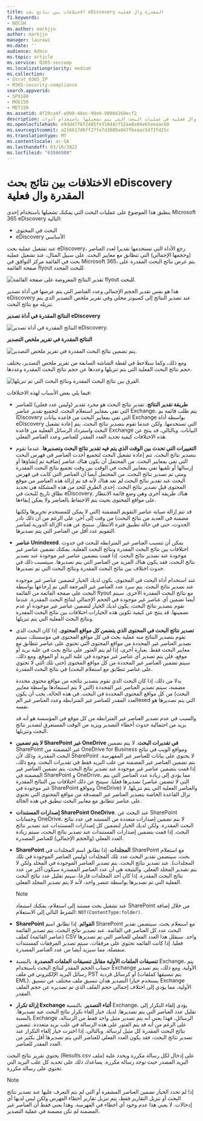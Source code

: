 ```yaml
---
title: الاختلافات بين نتائج بحث eDiscovery المقدرة وال فعلية
f1.keywords:
- NOCSH
ms.author: markjjo
author: markjjo
manager: laurawi
ms.date: ''
audience: Admin
ms.topic: article
ms.service: O365-seccomp
ms.localizationpriority: medium
ms.collection:
- Strat_O365_IP
- M365-security-compliance
search.appverid:
- SPO160
- MOE150
- MET150
ms.assetid: 8f20ca4f-a908-46ec-99e6-9890d269ecf2
description: فهم سبب اختلاف نتائج البحث المقدرة وال فعلية في عمليات البحث التي يتم تشغيلها باستخدام أدوات eDiscovery في Office 365.
ms.openlocfilehash: e9dd47f8f2485fe31044cf52ae8e04e65eeaac60
ms.sourcegitcommit: a216617d6ff27fe7d3089a047fbeaac5d72fd25c
ms.translationtype: MT
ms.contentlocale: ar-SA
ms.lasthandoff: 03/16/2022
ms.locfileid: "63566508"
---
```

# <a name="differences-between-estimated-and-actual-ediscovery-search-results"></a>الاختلافات بين نتائج بحث eDiscovery المقدرة وال فعلية

ينطبق هذا الموضوع على عمليات البحث التي يمكنك تشغيلها باستخدام إحدى Microsoft 365 eDiscovery التالية: 

- البحث في المحتوى
- eDiscovery الأساسي

عند تشغيل عملية بحث eDiscovery، رجع الأداة التي تستخدمها تقديرا لعدد العناصر (وحجمها الإجمالي) التي تتطابق مع معايير البحث. على سبيل المثال، عند تشغيل عملية بحث في القائمة مركز التوافق في Microsoft 365، يتم عرض نتائج البحث المقدرة على صفحة القائمة flyout للبحث المحدد.
  
![تقدير النتائج المعروضة على صفحة القائمة flyout للبحث.](../media/EstimatedSearchResults1.png)
  
هذا هو نفس تقدير الحجم الإجمالي وعدد العناصر التي يتم عرضها في أداة تصدير eDiscovery عند تصدير النتائج إلى كمبيوتر محلي وفي تقرير ملخص التصدير الذي يتم تنزيله مع نتائج البحث.
  
**النتائج المقدرة في أداة تصدير eDiscovery**

![النتائج المقدرة في أداة تصدير eDiscovery.](../media/d34312a5-0ee6-49aa-9460-7ea0015a6e66.png)
  
**النتائج المقدرة في تقرير ملخص التصدير**

![يتم تضمين نتائج البحث المقدرة في تقرير ملخص التصدير.](../media/44b579da-86c2-4f33-81b5-84d604003eda.png)
  
ومع ذلك، وكما ستلاحظ في لقطة الشاشة السابقة من تقرير ملخص التصدير، يختلف حجم نتائج البحث الفعلية التي يتم تنزيلها وعددها عن حجم نتائج البحث المقدرة وعددها.
  
![الفرق بين نتائج البحث المقدرة ونتائج البحث التي تم تنزيلها.](../media/84aef318-230f-430d-9d9e-02f21342d364.png)
  
فيما يلي بعض الأسباب لهذه الاختلافات:
  
- **طريقة تقدير النتائج**. تقدير نتائج البحث هو مجرد تقدير (وليس عدد فعلي) للعناصر التي تفي بمعايير استعلام البحث. لتجميع تقدير عناصر Exchange، يتم طلب قائمة بم IDiscovery التي تفي بمعايير البحث من قاعدة بيانات Exchange بواسطة أداة eDiscovery التي تستخدمها. ولكن عندما تقوم بتصدير نتائج البحث، يتم إعادة تشغيل البحث واسترداد الرسائل الفعلية من قاعدة Exchange البيانات. وبالتالي، قد ينتج عن هذه الاختلافات كيفية تحديد العدد المقدر للعناصر وعدد العناصر الفعلي.

- **التغييرات التي تحدث بين الوقت الذي يتم فيه تقدير نتائج البحث وتصديرها**. عندما تقوم بتصدير نتائج البحث، تتم إعادة تشغيل البحث لتجميع أحدث العناصر في فهرس البحث التي تفي بمعايير البحث. من المحتمل أن يكون هناك عناصر إضافية تم إنشاؤها أو إرسالها أو تلقيها تفي بمعايير البحث في الوقت بين وقت تجميع نتائج البحث المقدرة ومتى تم تصدير نتائج البحث. من المحتمل أيضا أن العناصر التي كانت في فهرس البحث عند تقدير نتائج البحث لم تعد هناك لأنه قد تم إزالة هذه العناصر من موقع المحتوى قبل تصدير نتائج البحث. إحدى الطرق للحد من هذه المشكلة هي تحديد نطاق تاريخ للبحث في eDiscovery. هناك طريقة أخرى وهي وضع قائمة الانتظار على مواقع المحتوى بحيث يتم الاحتفاظ بالعناصر ولا يمكن إبقاءها. 

   قد تتم إزالة صيانة عناصر التقويم المضمنة (التي لا يمكن للمستخدم تحريرها ولكنها مضمنة في العديد من نتائج البحث) من وقت إلى آخر، على الرغم من أن ذلك نادر الحدوث، حتى في حالة تطبيق فترة الانتظار. ستنتج عن هذه الإزالة الدورية لعناصر التقويم عدد أقل من العناصر التي يتم تصديرها.

- **عناصر Unindexed**. يمكن أن تتسبب العناصر غير المترابطة للبحث في حدوث اختلافات بين نتائج البحث المقدرة ونتائج البحث الفعلية. يمكنك تضمين عناصر غير موجودة عند تصدير نتائج البحث. إذا قمت بتضمين عناصر غير موجودة عند تصدير نتائج البحث، فقد يكون هناك المزيد من العناصر التي يتم تصديرها. سيتسبب ذلك في حدوث اختلاف بين نتائج البحث المقدرة ونتائج البحث التي تم تصديرها.

    عند استخدام أداة البحث في المحتوى، يكون لديك الخيار لتضمين عناصر غير موجودة عند تصدير نتائج البحث. يتم سرد عدد العناصر غير المرجعة التي تم إرجاعها بواسطة البحث على صفحة القائمة من القائمة flyout مع نتائج البحث المقدرة الأخرى. سيتم أيضا تضمين أي عناصر غير موجودة في الحجم الإجمالي لنتائج البحث المقدرة. عندما تقوم بتصدير نتائج البحث، يكون لديك الخيار لتضمين عناصر غير موجودة أو عدم تضمينها. قد ينتج عن كيفية تكوين هذه الخيارات اختلافات بين نتائج البحث المقدرة ونتائج البحث الفعلية التي يتم تنزيلها.

- **تصدير نتائج البحث في المحتوى الذي يتضمن كل مواقع المحتوى**. إذا كان البحث الذي تقوم بتصدير النتائج منه عملية بحث في كل مواقع المحتوى في مؤسستك، سيتم تصدير العناصر غير المحددة من مواقع المحتوى التي تحتوي على عناصر تتطابق مع معايير البحث فقط. بعبارة أخرى، إذا لم يتم العثور على نتائج بحث في علبة بريد أو موقع، فلن يتم تصدير أي عناصر غير موجودة في علبة البريد أو الموقع. ومع ذلك، سيتم تضمين العناصر غير المحددة من كل مواقع المحتوى (حتى تلك التي لا تحتوي على عناصر تتطابق مع استعلام البحث) في نتائج البحث المقدرة.

    بدلا من ذلك، إذا كان البحث الذي تقوم بتصدير نتائجه من مواقع محتوى محددة مضمنة، سيتم تصدير العناصر غير المحددة (التي لا يتم استبعادها بواسطة معايير البحث) من كل مواقع المحتوى المحددة في البحث. في هذه الحالة، يجب أن يكون العدد المقدر للعناصر غير المترابطة وعدد العناصر غير المexed التي يتم تصديرها هو نفسه.

    والسبب في عدم تصدير العناصر غير المترابطة من كل موقع في المؤسسة هو أنه قد يزيد من احتمالية حدوث أخطاء التصدير ويزيد من الوقت المستغرق لتصدير نتائج البحث وتنزيلها.

- **لا يتم تضمين SharePoint غير OneDrive في تقديرات البحث**. لا يتم تضمين SharePoint غير المضمنة من OneDrive for Business ومواقع الويب في نتائج البحث المقدرة. وذلك لأن SharePoint لا يحتوي على بيانات للعناصر غير المفهرسة. يتم تضمين العناصر غير المضمنة من علب البريد فقط في تقديرات البحث. ومع ذلك، إذا قمت بتضمين عناصر غير موجودة عند تصدير نتائج البحث، يتم تضمين العناصر غير المضمنة في SharePoint و OneDrive، مما يؤدي إلى زيادة عدد العناصر التي يتم تصديرها فعليا. سينتج عن ذلك اختلافات بين النتائج المقدرة (التي لا تتضمن عناصر غير موجودة في SharePoint ومواقع OneDrive) والعناصر الفعلية التي يتم تنزيلها. لا تزال القاعدة الخاصة بتصدير العناصر غير المصدقة من مواقع المحتوى التي تحتوي على عناصر تتطابق مع معايير البحث تنطبق في هذه الحالة.

- **إصدارات المستندات SharePoint OneDrive**. عند البحث عن SharePoint وحسابات OneDrive، لا يتم تضمين إصدارات متعددة من المستند في عدد نتائج البحث المقدرة. ولكن لديك الخيار لتضمين كل إصدارات المستندات عند تصدير نتائج البحث. إذا قمت بتضمين إصدارات المستندات عند تصدير نتائج البحث، سيتم زيادة العدد الفعلي (والحجم الإجمالي) للعناصر المصدرة.

- **SharePoint المجلدات**. إذا تطابق اسم المجلدات في SharePoint مع استعلام بحث، سيتضمن تقدير البحث عدد تلك المجلدات (وليس العناصر الموجودة في تلك المجلدات). عند تصدير نتائج البحث، يتم تصدير العناصر الموجودة في المجلد ولكن لا يتم تصدير المجلد الفعلي. والنتيجة هي أن عدد العناصر المصدرة سيكون أكثر من عدد نتائج البحث المقدرة. إذا كان أحد المجلدات فارغا، سيتم تقليل عدد نتائج البحث الفعلية التي تم تصديرها بواسطة عنصر واحد، لأنه لا يتم تصدير المجلد الفعلي.

   > [!NOTE]
   > عند تشغيل بحث مستند إلى استعلام، يمكنك استبعاد SharePoint من خلال إضافة الشرط التالي إلى الاستعلام: `NOT(ContentType:folder)`.

- **SharePoint القوائم**. إذا تطابق اسم SharePoint مع استعلام بحث، سيتضمن تقدير البحث عدد كل العناصر في القائمة. عند تصدير نتائج البحث، يتم تصدير القائمة (عناصر القائمة) كملف CSV واحد. سيقلل هذا العدد الفعلي للعناصر التي تم تصديرها فعليا. إذا كانت القائمة تحتوي على مرفقات، سيتم تصدير المرفقات كمستندات منفصلة، مما سيزيد أيضا من عدد العناصر المصدرة.

- **تنسيقات الملفات الأولية مقابل تنسيقات الملفات المصدرة**. بالنسبة Exchange، يتم حساب الحجم المقدر لنتائج البحث باستخدام Exchange الأولية. ومع ذلك، يتم تصدير رسائل البريد الإلكتروني في ملف PST أو كرسائل فردية (يتم تنسيقها كملفات EML). يستخدم خيارا التصدير هذان تنسيق ملف مختلف عن تنسيق Exchange الأولية، مما يؤدي إلى اختلاف إجمالي حجم الملف الذي تم تصديره عن حجم الملف المقدر.

- **إزالة تكرار Exchange أثناء التصدير**. بالنسبة Exchange، يؤدي إلغاء التكرار إلى تقليل عدد العناصر التي يتم تصديرها. لديك خيار إلغاء تكرار نتائج البحث عند تصديرها. بالنسبة Exchange الرسائل، فهذا يعني أنه يتم تصدير مثيل واحد فقط من الرسالة، على الرغم من أنه قد يتم العثور على هذه الرسالة في علب بريد متعددة. تتضمن نتائج البحث المقدرة كل مثيل لرسالة. وبالتالي، إذا اخترت خيار إلغاء التكرار عند تصدير نتائج البحث، فقد يكون العدد الفعلي للعناصر التي يتم تصديرها أقل بكثير من العدد المقدر للعناصر.

يحتوي تقرير نتائج البحث (Results.csv ملف) على إدخال لكل رسالة مكررة ويحدد علبة البريد المصدر حيث توجد رسالة مكررة. يساعدك ذلك على تحديد كل علب البريد التي تحتوي على رسالة مكررة.

> [!NOTE]
> إذا لم تحدد الخيار تضمين العناصر المشفرة أو التي لم يتم التعرف عليها عند تصدير نتائج البحث أو تنزيل التقارير فقط، يتم تنزيل تقارير أخطاء الفهرس ولكن ليس لديها أي إدخالات. لا يعني هذا عدم وجود أي أخطاء في الفهرسة. وهذا يعني فقط أن العناصر غير المضمنة لم تكن مضمنة في عملية التصدير.
